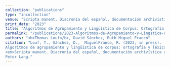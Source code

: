 ```yaml
---
collection: "publications"
type: "incollection"
venue: "Scripta manent. Diacronía del español, documentación archivística y Humanidades digitales"
print_date: "2023"
title: "Algoritmos de Agrupamiento y Lingüística de Corpus: Ortografía y Léxico en Documentos Mallorquines del Siglo XVIII."
permalink: "/publications/2023-Algoritmos-de-Agrupamiento-y-Lingstica-de-Corpus-Ortografa-y-Lxico-en-Documentos-Mallorquines-del-Siglo-XVIII"
authors: "<b>Thomas Louf</b>, David Sánchez, Ruth Miguel Franco"
citation: "Louf, T., Sánchez, D.,  MiguelFranco, R. (2023, in press).
Algoritmos de agrupamiento y lingüística de corpus: ortografía y léxico en documentos mallorquines del siglo xviii.
<em>Scripta manent. Diacronía del español, documentación archivística y Humanidades digitales</em>.
Peter Lang."
---
```


